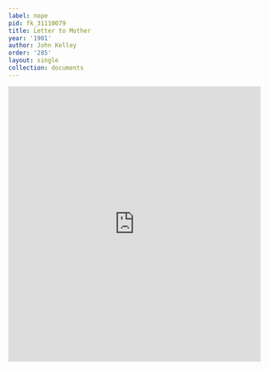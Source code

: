 ```yaml
---
label: nope
pid: fk_31110079
title: Letter to Mother
year: '1901'
author: John Kelley
order: '285'
layout: single
collection: documents
---
```

<iframe src="https://northwestern.app.box.com/embed/s/vhm7knqmo49ks46vz9z4qexa459hoey7?sortColumn=date&view=list" width="100%" height="550" frameborder="0" allowfullscreen webkitallowfullscreen msallowfullscreen></iframe>
